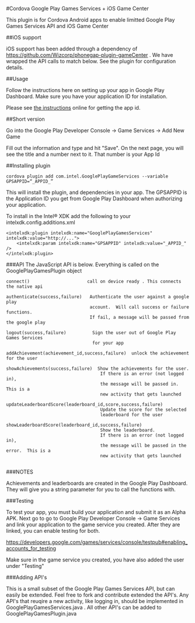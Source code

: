 #Cordova Google Play Games Services + iOS Game Center

This plugin is for Cordova Android apps to enable limitted Google Play Games Services API and iOS Game Center

##iOS support

iOS support has been added through a dependency of <a href="https://github.com/Wizcorp/phonegap-plugin-gameCenter">https://github.com/Wizcorp/phonegap-plugin-gameCenter</a> .  We have wrapped the API calls to match below.  See the plugin for configuration details.

##Usage

Follow the instructions here on setting up your app in Google Play Dashboard.  Make sure you have your application ID for installation.

Please see <a href="https://developers.google.com/games/services/console/enabling" target="_blank">the instructions</a> online for getting the app id.

##Short version

Go into the Google Play Developer Console -> Game Services -> Add New Game

Fill out the information and type and hit "Save".  On the next page, you will see the title and a number next to it.  That number is your App Id

##Installing plugin

```
cordova plugin add com.intel.GooglePlayGameServices --variable GPSAPPID=“_APPID_”
```

This will install the plugin, and dependencies in your app.  The GPSAPPID is the Application ID you get from Google Play Dashboard when authorizing your application.


To install in the Intel® XDK add the following to your intelxdk.config.additions.xml

```
<intelxdk:plugin intelxdk:name="GooglePlayGamesServices" intelxdk:value="http://...">
    <intelxdk:param intelxdk:name="GPSAPPID" intelxdk:value="_APPID_" />
</intelxdk:plugin>

```

###API
The JavaScript API is below.  Everything is called on the GooglePlayGamesPlugin object

```
connect()                      call on device ready . This connects the native api

authenticate(success,failure)   Authenticate the user against a google play
                                account.  Will call success or failure functions.
                                If fail, a message will be passed from the google play

logout(success,failure) 		 Sign the user out of Google Play Games Services
								 for your app

addAchievement(achievement_id,success,failure)  unlock the achievement for the user

showAchievements(success,failure)  Show the achievements for the user.
									If there is an error (not logged in),
									the message will be passed in.  This is a
									new activity that gets launched

updateLeaderboardScore(leaderboard_id,score,success,failure)
									Update the score for the selected
									leaderboard for the user

showLeaderboardScore(leaderboard_id,success,failure)
                                    Show the leaderboard.
                                    If there is an error (not logged in),
                                    the message will be passed in the error.  This is a
                                    new activity that gets launched


```


###NOTES

Achievements and leaderboards are created in the Google Play Dashboard.  They will give you a string parameter for you to call the functions with.


###Testing

To test your app, you must build your application and submit it as an Alpha APK.  Next go to go to Google Play Developer Console -> Game Services  and link your application to the game service you created.  After they are linked, you can enable testing for both.

https://developers.google.com/games/services/console/testpub#enabling_accounts_for_testing

Make sure in the game service you created, you have also added the user under "Testing"


###Adding API's

This is a small subset of the Google Play Games Services API, but can easily be extended.  Feel free to fork and contribute extended the API's.  Any API's that reuqire a new activity, like logging in, should be implemented in GooglePlayGamesServices.java .  All other API's can be added to GooglePlayGamesPlugin.java

